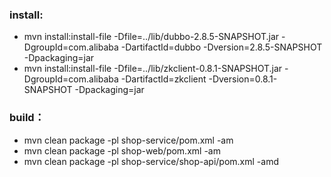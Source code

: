 ### install:
- mvn install:install-file  -Dfile=../lib/dubbo-2.8.5-SNAPSHOT.jar  -DgroupId=com.alibaba  -DartifactId=dubbo -Dversion=2.8.5-SNAPSHOT -Dpackaging=jar
- mvn install:install-file  -Dfile=../lib/zkclient-0.8.1-SNAPSHOT.jar  -DgroupId=com.alibaba  -DartifactId=zkclient -Dversion=0.8.1-SNAPSHOT -Dpackaging=jar

### build：
- mvn clean package -pl shop-service/pom.xml -am
- mvn clean package -pl shop-web/pom.xml -am
- mvn clean package -pl shop-service/shop-api/pom.xml -amd
